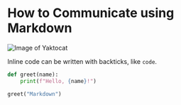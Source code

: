 # How to Communicate using Markdown

![Image of Yaktocat](https://octodex.github.com/images/yaktocat.png)

Inline code can be written with backticks, like `code`.

```python
def greet(name):
    print(f"Hello, {name}!")

greet("Markdown")
